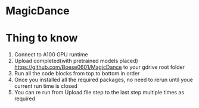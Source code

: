 # MagicDance

# Thing to know
1. Connect to A100 GPU runtime
2. Upload completed(with pretrained models placed) https://github.com/Boese0601/MagicDance to your gdrive root folder
3. Run all the code blocks from top to bottom in order
4. Once you installed all the required packages, no need to rerun until youe current run time is closed
5. You can re run from Upload file step to the last step multiple times as required
